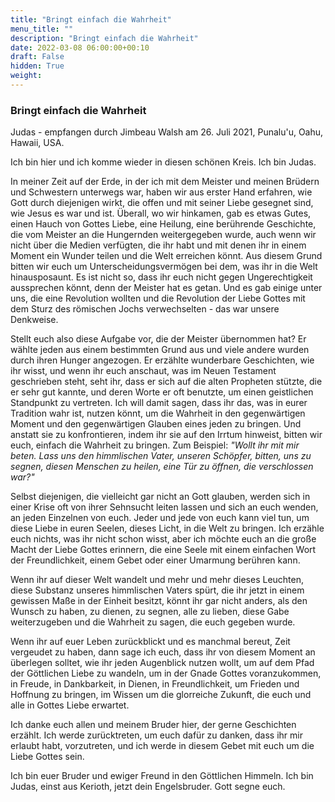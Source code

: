 ```yaml
---
title: "Bringt einfach die Wahrheit"
menu_title: ""
description: "Bringt einfach die Wahrheit"
date: 2022-03-08 06:00:00+00:10
draft: False
hidden: True
weight:
---
```

### Bringt einfach die Wahrheit

Judas - empfangen durch Jimbeau Walsh am 26. Juli 2021, Punalu'u, Oahu, Hawaii, USA.

Ich bin hier und ich komme wieder in diesen schönen Kreis. Ich bin Judas.

In meiner Zeit auf der Erde, in der ich mit dem Meister und meinen Brüdern und Schwestern unterwegs war, haben wir aus erster Hand erfahren, wie Gott durch diejenigen wirkt, die offen und mit seiner Liebe gesegnet sind, wie Jesus es war und ist. Überall, wo wir hinkamen, gab es etwas Gutes, einen Hauch von Gottes Liebe, eine Heilung, eine berührende Geschichte, die vom Meister an die Hungernden weitergegeben wurde, auch wenn wir nicht über die Medien verfügten, die ihr habt und mit denen ihr in einem Moment ein Wunder teilen und die Welt erreichen könnt. Aus diesem Grund bitten wir euch um Unterscheidungsvermögen bei dem, was ihr in die Welt hinausposaunt. Es ist nicht so, dass ihr euch nicht gegen Ungerechtigkeit aussprechen könnt, denn der Meister hat es getan. Und es gab einige unter uns, die eine Revolution wollten und die Revolution der Liebe Gottes mit dem Sturz des römischen Jochs verwechselten - das war unsere Denkweise.

Stellt euch also diese Aufgabe vor, die der Meister übernommen hat? Er wählte jeden aus einem bestimmten Grund aus und viele andere wurden durch ihren Hunger angezogen. Er erzählte wunderbare Geschichten, wie ihr wisst, und wenn ihr euch anschaut, was im Neuen Testament geschrieben steht, seht ihr, dass er sich auf die alten Propheten stützte, die er sehr gut kannte, und deren Worte er oft benutzte, um einen geistlichen Standpunkt zu vertreten. Ich will damit sagen, dass ihr das, was in eurer Tradition wahr ist, nutzen könnt, um die Wahrheit in den gegenwärtigen Moment und den gegenwärtigen Glauben eines jeden zu bringen. Und anstatt sie zu konfrontieren, indem ihr sie auf den Irrtum hinweist, bitten wir euch, einfach die Wahrheit zu bringen. Zum Beispiel: *"Wollt ihr mit mir beten. Lass uns den himmlischen Vater, unseren Schöpfer, bitten, uns zu segnen, diesen Menschen zu heilen, eine Tür zu öffnen, die verschlossen war?"*

Selbst diejenigen, die vielleicht gar nicht an Gott glauben, werden sich in einer Krise oft von ihrer Sehnsucht leiten lassen und sich an euch wenden, an jeden Einzelnen von euch. Jeder und jede von euch kann viel tun, um diese Liebe in euren Seelen, dieses Licht, in die Welt zu bringen. Ich erzähle euch nichts, was ihr nicht schon wisst, aber ich möchte euch an die große Macht der Liebe Gottes erinnern, die eine Seele mit einem einfachen Wort der Freundlichkeit, einem Gebet oder einer Umarmung berühren kann.

Wenn ihr auf dieser Welt wandelt und mehr und mehr dieses Leuchten, diese Substanz unseres himmlischen Vaters spürt, die ihr jetzt in einem gewissen Maße in der Einheit besitzt, könnt ihr gar nicht anders, als den Wunsch zu haben, zu dienen, zu segnen, alle zu lieben, diese Gabe weiterzugeben und die Wahrheit zu sagen, die euch gegeben wurde.

Wenn ihr auf euer Leben zurückblickt und es manchmal bereut, Zeit vergeudet zu haben, dann sage ich euch, dass ihr von diesem Moment an überlegen solltet, wie ihr jeden Augenblick nutzen wollt, um auf dem Pfad der Göttlichen Liebe zu wandeln, um in der Gnade Gottes voranzukommen, in Freude, in Dankbarkeit, in Dienen, in Freundlichkeit, um Frieden und Hoffnung zu bringen, im Wissen um die glorreiche Zukunft, die euch und alle in Gottes Liebe erwartet.

Ich danke euch allen und meinem Bruder hier, der gerne Geschichten erzählt. Ich werde zurücktreten, um euch dafür zu danken, dass ihr mir erlaubt habt, vorzutreten, und ich werde in diesem Gebet mit euch um die Liebe Gottes sein.

Ich bin euer Bruder und ewiger Freund in den Göttlichen Himmeln. Ich bin Judas, einst aus Kerioth, jetzt dein Engelsbruder. Gott segne euch.
